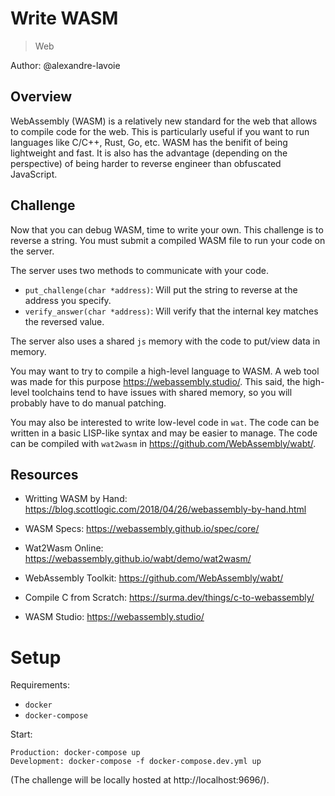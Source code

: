 # Write WASM

> Web

Author: @alexandre-lavoie

## Overview

WebAssembly (WASM) is a relatively new standard for the web that allows to compile code for the web. This is particularly useful if you want to run languages like C/C++, Rust, Go, etc. WASM has the benifit of being lightweight and fast. It is also has the advantage (depending on the perspective) of being harder to reverse engineer than obfuscated JavaScript.

## Challenge

Now that you can debug WASM, time to write your own. This challenge is to reverse a string. You must submit a compiled WASM file to run your code on the server. 

The server uses two methods to communicate with your code. 

- `put_challenge(char *address)`: Will put the string to reverse at the address you specify.
- `verify_answer(char *address)`: Will verify that the internal key matches the reversed value.

The server also uses a shared `js` memory with the code to put/view data in memory.

You may want to try to compile a high-level language to WASM. A web tool was made for this purpose https://webassembly.studio/. This said, the high-level toolchains tend to have issues with shared memory, so you will probably have to do manual patching.

You may also be interested to write low-level code in `wat`. The code can be written in a basic LISP-like syntax and may be easier to manage. The code can be compiled with `wat2wasm` in https://github.com/WebAssembly/wabt/.

## Resources

- Writting WASM by Hand: https://blog.scottlogic.com/2018/04/26/webassembly-by-hand.html

- WASM Specs: https://webassembly.github.io/spec/core/

- Wat2Wasm Online: https://webassembly.github.io/wabt/demo/wat2wasm/

- WebAssembly Toolkit: https://github.com/WebAssembly/wabt/

- Compile C from Scratch: https://surma.dev/things/c-to-webassembly/

- WASM Studio: https://webassembly.studio/ 

# Setup

Requirements:

- `docker`
- `docker-compose`

Start:

```
Production: docker-compose up
Development: docker-compose -f docker-compose.dev.yml up
```

(The challenge will be locally hosted at http://localhost:9696/).
